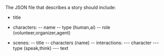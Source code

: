 The JSON file that describes a story should include:

- title

- characters:
  -- name
  -- type (human,ai)
  -- role (volunteer,organizer,agent)

- scenes:
  -- title
  -- characters (name)
  -- interactions:
  --- character
  --- type (speak,think)
  --- text
